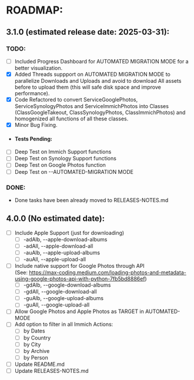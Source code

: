 # ROADMAP:

## 3.1.0 (estimated release date: 2025-03-31):
### TODO:
- [ ] Included Progress Dashboard for AUTOMATED MIGRATION MODE for a better visualization.
- [x] Added Threads suppport on AUTOMATED MIGRATION MODE to parallelize Downloads and Uploads and avoid to download All assets before to upload them (this will safe disk space and improve performance).
- [x] Code Refactored to convert ServiceGooglePhotos, ServiceSynologyPhotos and ServiceImmichPhotos into Classes (ClassGoogleTakeout, ClassSynologyPhotos, ClassImmichPhotos) and homogenized all functions of all these classes.
- [x] Minor Bug Fixing.

- #### Tests Pending:
- [ ] Deep Test on Immich Support functions
- [ ] Deep Test on Synology Support functions
- [ ] Deep Test on Google Photos function
- [ ] Deep Test on --AUTOMATED-MIGRATION MODE

### DONE:
- Done tasks have been already moved to RELEASES-NOTES.md

## 4.0.0 (No estimated date):
- [ ] Include Apple Support (just for downloading)
    - [ ] -adAlb, --apple-download-albums
    - [ ] -adAll, --apple-download-all
    - [ ] -auAlb, --apple-upload-albums
    - [ ] -auAll, --apple-upload-all
- [ ] Include native support for Google Photos through API  
  (See: https://max-coding.medium.com/loading-photos-and-metadata-using-google-photos-api-with-python-7fb5bd8886ef)
    - [ ] -gdAlb, --google-download-albums
    - [ ] -gdAll, --google-download-all
    - [ ] -guAlb, --google-upload-albums
    - [ ] -guAll, --google-upload-all
- [ ] Allow Google Photos and Apple Photos as TARGET in AUTOMATED-MODE
- [ ] Add option to filter in all Immich Actions:
    - [ ] by Dates
    - [ ] by Country
    - [ ] by City
    - [ ] by Archive
    - [ ] by Person
- [ ] Update README.md
- [ ] Update RELEASES-NOTES.md